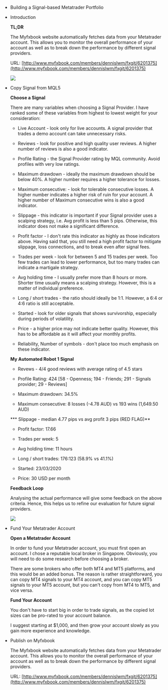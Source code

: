 - Building a Signal-based Metatrader Portfolio
- Introduction
  
  **TL;DR**
  
  The Myfxbook website automatically fetches data from your Metatrader account. This allows you to monitor the overall performance of your account as well as to break down the performance by different signal providers.
  
  URL: [http://www.myfxbook.com/members/dennislwm/fxgit/6201375](http://www.myfxbook.com/members/dennislwm/fxgit/6201375)
  
  ![][1]
  
  [1]: images/048-building-a-signal-based-metatrader-portfolio/introduction.png
- Copy Signal from MQL5
  
  **Choose a Signal**
  
  There are many variables when choosing a Signal Provider. I have ranked some of these variables from highest to lowest weight for your consideration:
  
  * Live Account - look only for live accounts. A signal provider that trades a demo account can take unnecessary risks.
  
  * Reviews - look for positive and high quality user reviews. A higher number of reviews is also a good indicator.
  
  * Profile Rating - the Signal Provider rating by MQL community. Avoid profiles with very low ratings.
  
  * Maximum drawdown - ideally the maximum drawdown should be below 40%. A higher number requires a higher tolerance for losses.
  
  * Maximum consecutive: - look for tolerable consecutive losses. A higher number indicates a higher risk of ruin for your account. A higher number of Maximum consecutive wins is also a good indicator.
  
  * Slippage - this indicator is important if your Signal provider uses a scalping strategy, i.e. Avg profit is less than 5 pips. Otherwise, this indicator does not make a significant difference.
  
  * Profit factor - I don't rate this indicator as highly as those indicators above. Having said that, you still need a high profit factor to mitigate slippage, loss connections, and to break even after signal fees. 
  
  * Trades per week - look for between 5 and 15 trades per week. Too few trades can lead to lower performance, but too many trades can indicate a martigale strategy.
  
  * Avg holding time - I usually prefer more than 8 hours or more. Shorter time usually means a scalping strategy. However, this is a matter of individual preference. 
  
  * Long / short trades - the ratio should ideally be 1:1. However, a 6:4 or 4:6 ratio is still acceptable.
  
  * Started - look for older signals that shows survivorship, especially during periods of volatility.
  
  * Price - a higher price may not indicate better quality. However, this has to be affordable as it will affect your monthly profits.
  
  * Reliability, Number of symbols  - don't place too much emphasis on these indicator.
  
  **My Automated Robot 1 Signal**
  
  * Revews - 4/4 good reviews with average rating of 4.5 stars
  
  * Profile Rating: 424 [58 - Openness; 194 - Friends; 291 - Signals provider; 29 - Reviews]
  
  * Maximum drawdown: 34.5%
  
  * Maximum consecutive: 8 losses (-4.78 AUD) vs 193 wins (1,649.50 AUD)
  
  *** Slippage - median 4.77 pips vs avg profit 3 pips (RED FLAG)**
  
  * Profit factor: 17.66
  
  * Trades per week: 5
  
  * Avg holding time: 11 hours
  
  * Long / short trades: 176:123 (58.9% vs 41.1%)
  
  * Started: 23/03/2020
  
  * Price: 30 USD per month
  
  **Feedback Loop**
  
  Analysing the actual performance will give some feedback on the above criteria. Hence, this helps us to refine our evaluation for future signal providers.
  
  ![][2]
  
  [2]: images/048-building-a-signal-based-metatrader-portfolio/copy-signal-from-mql5.png
- Fund Your Metatrader Account
  
  **Open a Metatrader Account**
  
  In order to fund your Metatrader account, you must first open an account. I chose a reputable local broker in Singapore. Obviously, you will need to do some research before choosing a broker.
  
  There are some brokers who offer both MT4 and MT5 platforms, and this would be an added bonus. The reason is rather straightforward, you can copy MT4 signals to your MT4 account, and you can copy MT5 signals to your MT5 account, but you can't copy from MT4 to MT5, and vice versa.
  
  **Fund Your Account**
  
  You don't have to start big in order to trade signals, as the copied lot sizes can be pro-rated to your account balance.
  
  I suggest starting at $1,000, and then grow your account slowly as you gain more experience and knowledge.
- Publish on Myfxbook
  
  The Myfxbook website automatically fetches data from your Metatrader account. This allows you to monitor the overall performance of your account as well as to break down the performance by different signal providers.
  
  URL: [http://www.myfxbook.com/members/dennislwm/fxgit/6201375](http://www.myfxbook.com/members/dennislwm/fxgit/6201375)